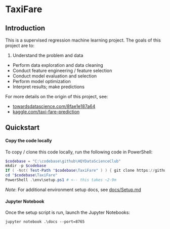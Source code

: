 # TaxiFare


## Introduction

This is a supervised regression machine learning project.
The goals of this project are to:

1. Understand the problem and data
- Perform data exploration and data cleaning
- Conduct feature engineering / feature selection
- Conduct model evaluation and selection
- Perform model optimization
- Interpret results; make predictions

For more details on the origin of this project, see:

* [towardsdatascience.com/8fae1e187a64](https://towardsdatascience.com/another-machine-learning-walk-through-and-a-challenge-8fae1e187a64)
* [kaggle.com/taxi-fare-prediction](https://www.kaggle.com/c/new-york-city-taxi-fare-prediction)

## Quickstart


#### Copy the code locally

To copy / clone this code locally,
run the following code in PowerShell:

```PowerShell
$codebase = "C:\codebase\github\HQYDataScienceClub"
mkdir -p $codebase
If ( -Not( Test-Path "$codebase\TaxiFare" ) ) { git clone https://github.com/HQYDataScienceClub/TaxiFare.git }
cd "$codebase\TaxiFare"
PowerShell .\env\setup.ps1 # <-- this takes ~2-9m
```
*Note*: For additional environment setup docs,
see [docs/Setup.md](docs/Setup.md)


#### Jupyter Notebook

Once the setup script is run, launch the Jupyter Notebooks:
```
jupyter notebook .\docs --port=8765
```
